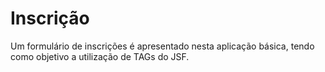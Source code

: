 # Inscrição

Um formulário de inscrições é apresentado nesta aplicação básica, tendo como objetivo a utilização de TAGs do JSF.